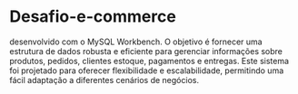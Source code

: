# Desafio-e-commerce
desenvolvido com o MySQL Workbench. O objetivo é fornecer uma estrutura de dados robusta e eficiente para gerenciar informações sobre produtos, pedidos, clientes  estoque, pagamentos e entregas. Este sistema foi projetado para oferecer flexibilidade e escalabilidade, permitindo uma fácil adaptação a diferentes cenários de negócios.
